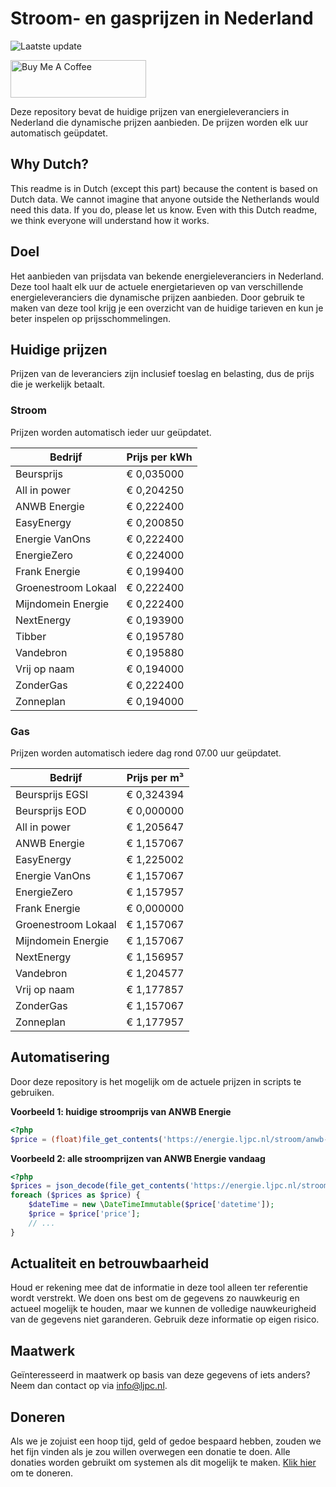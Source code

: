 # Stroom- en gasprijzen in Nederland

![Laatste update](https://img.shields.io/badge/laatste%20update-2024--07--04%2001%3A00%20CET-brightgreen)

<a href="https://www.buymeacoffee.com/Lars-" target="_blank"><img src="https://cdn.buymeacoffee.com/buttons/v2/default-orange.png" alt="Buy Me A Coffee" height="60" style="height: 60px !important;width: 217px !important;" ></a>

Deze repository bevat de huidige prijzen van energieleveranciers in Nederland die dynamische prijzen aanbieden. De prijzen worden elk uur automatisch geüpdatet.

## Why Dutch?

This readme is in Dutch (except this part) because the content is based on Dutch data. We cannot imagine that anyone outside the Netherlands would need this data. If you do, please let us know. Even with this Dutch readme, we think
everyone will understand how it works.

## Doel

Het aanbieden van prijsdata van bekende energieleveranciers in Nederland. Deze tool haalt elk uur de actuele energietarieven op van verschillende energieleveranciers die dynamische prijzen aanbieden. Door gebruik te maken van deze tool
krijg je een overzicht van de huidige tarieven en kun je beter inspelen op prijsschommelingen.

## Huidige prijzen

Prijzen van de leveranciers zijn inclusief toeslag en belasting, dus de prijs die je werkelijk betaalt.

### Stroom

Prijzen worden automatisch ieder uur geüpdatet.

 Bedrijf | Prijs per kWh 
---------|---------------
Beursprijs | € 0,035000
All in power | € 0,204250
ANWB Energie | € 0,222400
EasyEnergy | € 0,200850
Energie VanOns | € 0,222400
EnergieZero | € 0,224000
Frank Energie | € 0,199400
Groenestroom Lokaal | € 0,222400
Mijndomein Energie | € 0,222400
NextEnergy | € 0,193900
Tibber | € 0,195780
Vandebron | € 0,195880
Vrij op naam | € 0,194000
ZonderGas | € 0,222400
Zonneplan | € 0,194000


### Gas

Prijzen worden automatisch iedere dag rond 07.00 uur geüpdatet.

 Bedrijf | Prijs per m³ 
---------|--------------
Beursprijs EGSI | € 0,324394
Beursprijs EOD | € 0,000000
All in power | € 1,205647
ANWB Energie | € 1,157067
EasyEnergy | € 1,225002
Energie VanOns | € 1,157067
EnergieZero | € 1,157957
Frank Energie | € 0,000000
Groenestroom Lokaal | € 1,157067
Mijndomein Energie | € 1,157067
NextEnergy | € 1,156957
Vandebron | € 1,204577
Vrij op naam | € 1,177857
ZonderGas | € 1,157067
Zonneplan | € 1,177957


## Automatisering

Door deze repository is het mogelijk om de actuele prijzen in scripts te gebruiken.

**Voorbeeld 1: huidige stroomprijs van ANWB Energie**

```php
<?php
$price = (float)file_get_contents('https://energie.ljpc.nl/stroom/anwb-energie-nu.txt');

```

**Voorbeeld 2: alle stroomprijzen van ANWB Energie vandaag**

```php
<?php
$prices = json_decode(file_get_contents('https://energie.ljpc.nl/stroom/all-in-power-vandaag.json'),true);
foreach ($prices as $price) {
    $dateTime = new \DateTimeImmutable($price['datetime']);
    $price = $price['price'];
    // ...
}
```

## Actualiteit en betrouwbaarheid

Houd er rekening mee dat de informatie in deze tool alleen ter referentie wordt verstrekt. We doen ons best om de gegevens zo nauwkeurig en actueel mogelijk te houden, maar we kunnen de volledige nauwkeurigheid van de gegevens niet
garanderen. Gebruik deze informatie op eigen risico.

## Maatwerk

Geïnteresseerd in maatwerk op basis van deze gegevens of iets anders? Neem dan contact op
via [info@ljpc.nl](mailto:info@ljpc.nl?subject=Energie%20prijzen).

## Doneren

Als we je zojuist een hoop tijd, geld of gedoe bespaard hebben, zouden we het fijn vinden als je zou willen overwegen een
donatie te doen. Alle donaties worden gebruikt om systemen als dit mogelijk te
maken. [Klik hier](https://www.buymeacoffee.com/Lars-) om te doneren.
